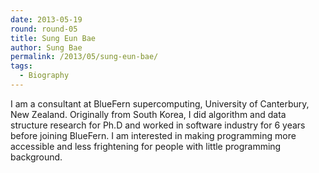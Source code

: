 ```yaml
---
date: 2013-05-19
round: round-05
title: Sung Eun Bae
author: Sung Bae
permalink: /2013/05/sung-eun-bae/
tags:
  - Biography
---
```

I am a consultant at BlueFern supercomputing, University of Canterbury, New Zealand. Originally from South Korea, I did algorithm and data structure research for Ph.D and worked in software industry for 6 years before joining BlueFern. I am interested in making programming more accessible and less frightening for people with little programming background.
